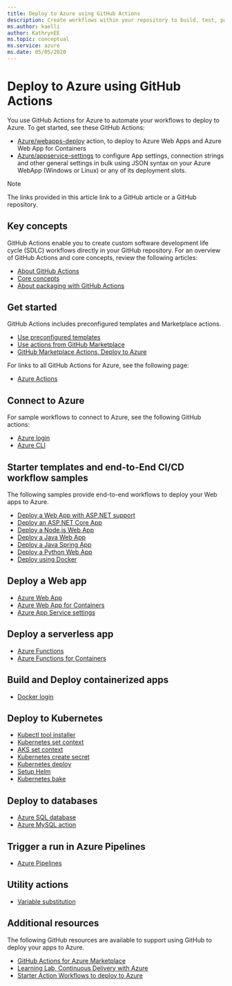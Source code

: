 ```yaml
---
title: Deploy to Azure using GitHub Actions
description: Create workflows within your repository to build, test, package, release and deploy to Azure. 
ms.author: kaelli
author: KathrynEE  
ms.topic: conceptual
ms.service: azure 
ms.date: 05/05/2020
---
```



# Deploy to Azure using GitHub Actions

You use GitHub Actions for Azure to automate your workflows to deploy to Azure. To get started, see these GitHub Actions: 

- [Azure/webapps-deploy](https://github.com/Azure/webapps-deploy) action, to deploy to Azure Web Apps and Azure Web App for Containers 
- [Azure/appservice-settings](https://github.com/Azure/appservice-settings) to configure App settings, connection strings and other general settings in bulk using JSON syntax on your Azure WebApp (Windows or Linux) or any of its deployment slots.

> [!NOTE]   
> The links provided in this article link to a GitHub article or a GitHub repository. 

## Key concepts

GitHub Actions enable you to create custom software development life cycle (SDLC) workflows directly in your GitHub repository. For an overview of GitHub Actions and core concepts, review the following articles: 

- [About GitHub Actions](https://help.github.com/actions/getting-started-with-github-actions/about-github-actions)
- [Core concepts ](https://help.github.com/actions/getting-started-with-github-actions/core-concepts-for-github-actions)
- [About packaging with GitHub Actions](https://help.github.com/en/actions/publishing-packages-with-github-actions/about-packaging-with-github-actions)

## Get started 

GitHub Actions includes preconfigured templates and Marketplace actions. 

- [Use preconfigured templates](https://help.github.com/actions/getting-started-with-github-actions/starting-with-preconfigured-workflow-templates)  
- [Use actions from GitHub Marketplace](https://help.github.com/en/actions/getting-started-with-github-actions/using-actions-from-github-marketplace)  
- [GitHub Marketplace Actions, Deploy to Azure](https://github.com/marketplace?type=actions&query=Azure)  
  
For links to all GitHub Actions for Azure, see the following page: 
   
- [Azure Actions](https://github.com/marketplace?query=Azure&type=actions)  

## Connect to Azure

For sample workflows to connect to Azure, see the following GitHub actions:  

- [Azure login](https://github.com/Azure/login)  
- [Azure CLI](https://github.com/Azure/CLI)  


## Starter templates and end-to-End CI/CD workflow samples 

The following samples provide end-to-end workflows to deploy your Web apps to Azure. 

- [Deploy a Web App with ASP.NET support](https://github.com/Azure-Samples/dotnet-sample)  
- [Deploy an ASP.NET Core App](https://github.com/Azure-Samples/dotnet_core_sample)  
- [Deploy a Node.js Web App](https://github.com/Azure-Samples/node_express-App)  
- [Deploy a Java Web App](https://github.com/Azure-Samples/java-spring-petclinic)  
- [Deploy a Java Spring App](https://github.com/Azure-Samples/Java-application-petstore-ee7)  
- [Deploy a Python Web App](https://github.com/Azure-Samples/pythonSample_thecatsaidno)  
- [Deploy using Docker](https://github.com/Azure-Samples/Node_express_container)  


## Deploy a Web app

- [Azure Web App](https://github.com/Azure/webapps-deploy)  
- [Azure Web App for Containers](https://github.com/Azure/webapps-container-deploy)  
- [Azure App Service settings](https://github.com/Azure/appservice-settings)  

## Deploy a serverless app

- [Azure Functions](https://github.com/Azure/functions-action)  
- [Azure Functions for Containers](https://github.com/Azure/webapps-container-deploy)  
 
## Build and Deploy containerized apps

- [Docker login](https://github.com/Azure/docker-login)  

## Deploy to Kubernetes

- [Kubectl tool installer](https://github.com/Azure/setup-kubectl)  
- [Kubernetes set context](https://github.com/Azure/k8s-set-context)  
- [AKS set context](https://github.com/Azure/aks-set-context)  
- [Kubernetes create secret](https://github.com/Azure/k8s-create-secret)  
- [Kubernetes deploy](https://github.com/Azure/k8s-deploy)  
- [Setup Helm](https://github.com/Azure/setup-helm)  
- [Kubernetes bake](https://github.com/Azure/k8s-bake)  

## Deploy to databases

- [Azure SQL database](https://github.com/Azure/sql-action)  
- [Azure MySQL action](https://github.com/Azure/mysql-action)  

## Trigger a run in Azure Pipelines

- [Azure Pipelines](https://github.com/Azure/pipelines)  
 
## Utility actions

- [Variable substitution](https://github.com/Microsoft/variable-substitution) 


## Additional resources

The following GitHub resources are available to support using GitHub to deploy your apps to Azure.  

- [GitHub Actions for Azure Marketplace](https://github.com/marketplace?query=Azure&type=actions)
- [Learning Lab, Continuous Delivery with Azure](https://lab.github.com/githubtraining/github-actions:-continuous-delivery-with-azure)
- [Starter Action Workflows to deploy to Azure](https://github.com/Azure/actions-workflow-samples)
